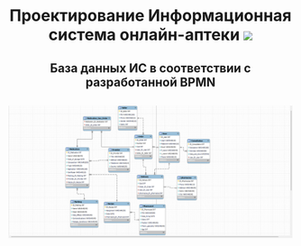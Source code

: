 <h1 align="center">Проектирование Информационная система онлайн-аптеки
<img src="https://github.com/blackcater/blackcater/raw/main/images/Hi.gif" wight="25" height="25"/>
</h1>

<h2 align="center">База данных ИС в соответствии с разработанной BPMN<h2>
<img src="./public/MySQLWorkbench_r3IuwESwHQ.png"/>

